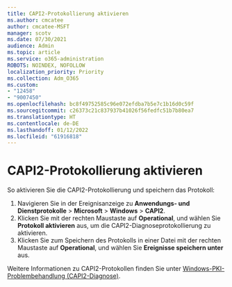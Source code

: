 ```yaml
---
title: CAPI2-Protokollierung aktivieren
ms.author: cmcatee
author: cmcatee-MSFT
manager: scotv
ms.date: 07/30/2021
audience: Admin
ms.topic: article
ms.service: o365-administration
ROBOTS: NOINDEX, NOFOLLOW
localization_priority: Priority
ms.collection: Adm_O365
ms.custom:
- "12458"
- "9007450"
ms.openlocfilehash: bc8f49752585c96e072efdba7b5e7c1b16d0c59f
ms.sourcegitcommit: c26373c21c837937b41026f56fedfc51b7b80ea7
ms.translationtype: HT
ms.contentlocale: de-DE
ms.lasthandoff: 01/12/2022
ms.locfileid: "61916818"
---
```

# <a name="enable-capi2-logging"></a>CAPI2-Protokollierung aktivieren

So aktivieren Sie die CAPI2-Protokollierung und speichern das Protokoll:

1. Navigieren Sie in der Ereignisanzeige zu **Anwendungs- und Dienstprotokolle** > **Microsoft** > **Windows** > **CAPI2**.
2. Klicken Sie mit der rechten Maustaste auf **Operational**, und wählen Sie **Protokoll aktivieren** aus, um die CAPI2-Diagnoseprotokollierung zu aktivieren.
3. Klicken Sie zum Speichern des Protokolls in einer Datei mit der rechten Maustaste auf **Operational**, und wählen Sie **Ereignisse speichern unter** aus.

Weitere Informationen zu CAPI2-Protokollen finden Sie unter [Windows-PKI-Problembehandlung (CAPI2-Diagnose)](https://social.technet.microsoft.com/wiki/contents/articles/242.windows-pki-troubleshooting-capi2-diagnostics.aspx).